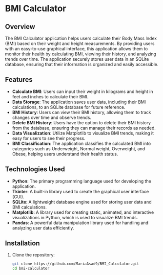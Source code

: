 # BMI Calculator

## Overview
The BMI Calculator application helps users calculate their Body Mass Index (BMI) based on their weight and height measurements. By providing users with an easy-to-use graphical interface, this application allows them to monitor their health by calculating BMI, viewing their history, and analyzing trends over time. The application securely stores user data in an SQLite database, ensuring that their information is organized and easily accessible.

## Features
- **Calculate BMI**: Users can input their weight in kilograms and height in feet and inches to calculate their BMI.
- **Data Storage**: The application saves user data, including their BMI calculations, to an SQLite database for future reference.
- **BMI History**: Users can view their BMI history, allowing them to track changes over time and observe trends.
- **Delete BMI History**: Users have the option to delete their BMI history from the database, ensuring they can manage their records as needed.
- **Data Visualization**: Utilize Matplotlib to visualize BMI trends, making it easy for users to see their progress.
- **BMI Classification**: The application classifies the calculated BMI into categories such as Underweight, Normal weight, Overweight, and Obese, helping users understand their health status.

## Technologies Used
- **Python**: The primary programming language used for developing the application.
- **Tkinter**: A built-in library used to create the graphical user interface (GUI).
- **SQLite**: A lightweight database engine used for storing user data and BMI calculations.
- **Matplotlib**: A library used for creating static, animated, and interactive visualizations in Python, which is used to visualize BMI trends.
- **Pandas**: A powerful data manipulation library used for handling and analyzing user data efficiently.

## Installation
1. Clone the repository:
   ```bash
   git clone https://github.com/MariaAsad9/BMI_Calculator.git
   cd bmi-calculator
